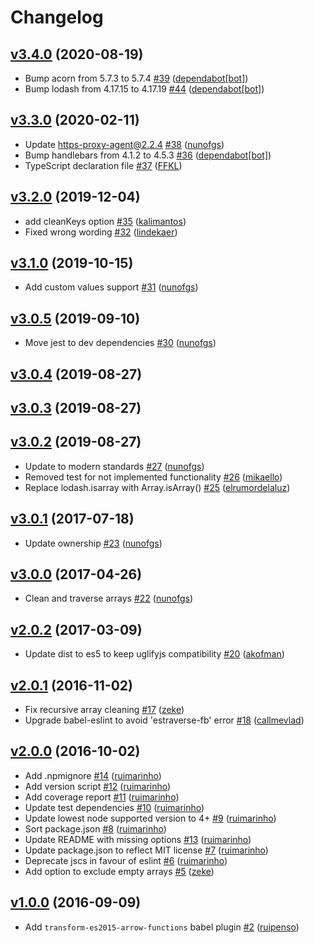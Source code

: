 # Changelog

## [v3.4.0](https://github.com/nunofgs/clean-deep/releases/tag/v3.4.0) (2020-08-19)
- Bump acorn from 5.7.3 to 5.7.4 [\#39](https://github.com/nunofgs/clean-deep/pull/39) ([dependabot[bot]](https://github.com/apps/dependabot))
- Bump lodash from 4.17.15 to 4.17.19 [\#44](https://github.com/nunofgs/clean-deep/pull/44) ([dependabot[bot]](https://github.com/apps/dependabot))

## [v3.3.0](https://github.com/nunofgs/clean-deep/releases/tag/v3.3.0) (2020-02-11)
- Update https-proxy-agent@2.2.4 [\#38](https://github.com/nunofgs/clean-deep/pull/38) ([nunofgs](https://github.com/nunofgs))
- Bump handlebars from 4.1.2 to 4.5.3 [\#36](https://github.com/nunofgs/clean-deep/pull/36) ([dependabot[bot]](https://github.com/apps/dependabot))
- TypeScript declaration file [\#37](https://github.com/nunofgs/clean-deep/pull/37) ([FFKL](https://github.com/FFKL))

## [v3.2.0](https://github.com/nunofgs/clean-deep/releases/tag/v3.2.0) (2019-12-04)
- add cleanKeys option [\#35](https://github.com/nunofgs/clean-deep/pull/35) ([kalimantos](https://github.com/kalimantos))
- Fixed wrong wording [\#32](https://github.com/nunofgs/clean-deep/pull/32) ([lindekaer](https://github.com/lindekaer))

## [v3.1.0](https://github.com/nunofgs/clean-deep/releases/tag/v3.1.0) (2019-10-15)
- Add custom values support [\#31](https://github.com/nunofgs/clean-deep/pull/31) ([nunofgs](https://github.com/nunofgs))

## [v3.0.5](https://github.com/nunofgs/clean-deep/releases/tag/v3.0.5) (2019-09-10)
- Move jest to dev dependencies [\#30](https://github.com/nunofgs/clean-deep/pull/30) ([nunofgs](https://github.com/nunofgs))

## [v3.0.4](https://github.com/nunofgs/clean-deep/releases/tag/v3.0.4) (2019-08-27)

## [v3.0.3](https://github.com/nunofgs/clean-deep/releases/tag/v3.0.3) (2019-08-27)

## [v3.0.2](https://github.com/nunofgs/clean-deep/releases/tag/v3.0.2) (2019-08-27)
- Update to modern standards [\#27](https://github.com/nunofgs/clean-deep/pull/27) ([nunofgs](https://github.com/nunofgs))
- Removed test for not implemented functionality [\#26](https://github.com/nunofgs/clean-deep/pull/26) ([mikaello](https://github.com/mikaello))
- Replace lodash.isarray with Array.isArray() [\#25](https://github.com/nunofgs/clean-deep/pull/25) ([elrumordelaluz](https://github.com/elrumordelaluz))

## [v3.0.1](https://github.com/nunofgs/clean-deep/releases/tag/v3.0.1) (2017-07-18)
- Update ownership [\#23](https://github.com/nunofgs/clean-deep/pull/23) ([nunofgs](https://github.com/nunofgs))

## [v3.0.0](https://github.com/nunofgs/clean-deep/releases/tag/v3.0.0) (2017-04-26)
- Clean and traverse arrays [\#22](https://github.com/nunofgs/clean-deep/pull/22) ([nunofgs](https://github.com/nunofgs))

## [v2.0.2](https://github.com/nunofgs/clean-deep/releases/tag/v2.0.2) (2017-03-09)
- Update dist to es5 to keep uglifyjs compatibility [\#20](https://github.com/nunofgs/clean-deep/pull/20) ([akofman](https://github.com/akofman))

## [v2.0.1](https://github.com/nunofgs/clean-deep/releases/tag/v2.0.1) (2016-11-02)
- Fix recursive array cleaning [\#17](https://github.com/nunofgs/clean-deep/pull/17) ([zeke](https://github.com/zeke))
- Upgrade babel-eslint to avoid 'estraverse-fb' error [\#18](https://github.com/nunofgs/clean-deep/pull/18) ([callmevlad](https://github.com/callmevlad))

## [v2.0.0](https://github.com/nunofgs/clean-deep/releases/tag/v2.0.0) (2016-10-02)
- Add .npmignore [\#14](https://github.com/nunofgs/clean-deep/pull/14) ([ruimarinho](https://github.com/ruimarinho))
- Add version script [\#12](https://github.com/nunofgs/clean-deep/pull/12) ([ruimarinho](https://github.com/ruimarinho))
- Add coverage report [\#11](https://github.com/nunofgs/clean-deep/pull/11) ([ruimarinho](https://github.com/ruimarinho))
- Update test dependencies [\#10](https://github.com/nunofgs/clean-deep/pull/10) ([ruimarinho](https://github.com/ruimarinho))
- Update lowest node supported version to 4+ [\#9](https://github.com/nunofgs/clean-deep/pull/9) ([ruimarinho](https://github.com/ruimarinho))
- Sort package.json [\#8](https://github.com/nunofgs/clean-deep/pull/8) ([ruimarinho](https://github.com/ruimarinho))
- Update README with missing options [\#13](https://github.com/nunofgs/clean-deep/pull/13) ([ruimarinho](https://github.com/ruimarinho))
- Update package.json to reflect MIT license [\#7](https://github.com/nunofgs/clean-deep/pull/7) ([ruimarinho](https://github.com/ruimarinho))
- Deprecate jscs in favour of eslint [\#6](https://github.com/nunofgs/clean-deep/pull/6) ([ruimarinho](https://github.com/ruimarinho))
- Add option to exclude empty arrays [\#5](https://github.com/nunofgs/clean-deep/pull/5) ([zeke](https://github.com/zeke))

## [v1.0.0](https://github.com/nunofgs/clean-deep/releases/tag/1.0.0) (2016-09-09)
- Add `transform-es2015-arrow-functions` babel plugin [\#2](https://github.com/nunofgs/clean-deep/pull/2) ([ruipenso](https://github.com/ruipenso))
